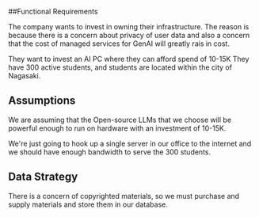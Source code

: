 ##Functional Requirements

The company wants to invest in owning their infrastructure.
The reason is because there is a concern about privacy of user data and also a concern that the cost of managed services for GenAI will greatly rais in cost. 

They want to invest an AI PC where they can afford spend of 10-15K
They have 300 active students, and students are located within the city of Nagasaki.

## Assumptions 

We are assuming that the Open-source LLMs that we choose will be powerful enough to run on hardware with an investment of 10-15K.

We're just going to hook up a single server in our office to the internet and we should have enough bandwidth to serve the 300 students.

## Data Strategy 

There is a concern of copyrighted materials, so we must purchase and supply materials and store them in our database. 
